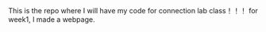 This is the repo where I will have my code for connection lab class！！！
for week1, I made a webpage.
